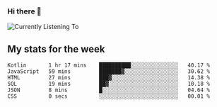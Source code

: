 ### Hi there 👋

![Currently Listening To](https://lastfm-recently-played.vercel.app/api?user=lynziee)

## My stats for the week
<!--START_SECTION:waka-->

```text
Kotlin       1 hr 17 mins    ██████████░░░░░░░░░░░░░░░   40.17 %
JavaScript   59 mins         ███████▓░░░░░░░░░░░░░░░░░   30.62 %
HTML         27 mins         ███▓░░░░░░░░░░░░░░░░░░░░░   14.38 %
SQL          19 mins         ██▓░░░░░░░░░░░░░░░░░░░░░░   10.18 %
JSON         8 mins          █░░░░░░░░░░░░░░░░░░░░░░░░   04.64 %
CSS          0 secs          ░░░░░░░░░░░░░░░░░░░░░░░░░   00.01 %
```

<!--END_SECTION:waka-->
